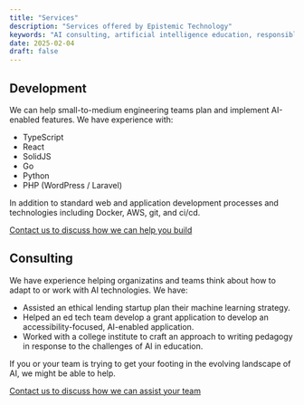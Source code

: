 ```yaml
---
title: "Services"
description: "Services offered by Epistemic Technology"
keywords: "AI consulting, artificial intelligence education, responsible AI development"
date: 2025-02-04
draft: false
---
```

## Development

We can help small-to-medium engineering teams plan and implement AI-enabled features. We have experience with:

- TypeScript
- React
- SolidJS
- Go
- Python
- PHP (WordPress / Laravel)

In addition to standard web and application development processes and technologies including Docker, AWS, git, and ci/cd.

<a href="/contact/" class="read-more">Contact us to discuss how we can help you build</a>

## Consulting

We have experience helping organizatins and teams think about how to adapt to or work with AI technologies. We have:

- Assisted an ethical lending startup plan their machine learning strategy.
- Helped an ed tech team develop a grant application to develop an accessibility-focused, AI-enabled application.
- Worked with a college institute to craft an approach to writing pedagogy in response to the challenges of AI in education.

If you or your team is trying to get your footing in the evolving landscape of AI, we might be able to help.

<a href="/contact/" class="read-more">Contact us to discuss how we can assist your team</a>
